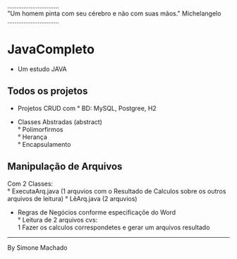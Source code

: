 ............................. </br>
"Um homem pinta com seu cérebro e não com suas mãos." Michelangelo </br>
............................. </br>

# JavaCompleto
- Um estudo JAVA

## Todos os projetos 
- Projetos CRUD com
  ° BD: MySQL, Postgree, H2
  
- Classes Abstradas (abstract) </br>
° Polimorfirmos </br>
° Herança </br>
° Encapsulamento </br>

## Manipulação de Arquivos
Com 2 Classes: </br>
° ExecutaArq.java (1 arquvios com o Resultado de Calculos sobre os outros arquivos de leitura)
° LêArq.java (2 arquvios)
- Regras de Negócios conforme especificaçõe do Word </br>
° Leitura de 2 arquivos cvs:  </br>
  1 Fazer os calculos correspondetes e gerar um arquivos resultado
  
-----------------------------
By Simone Machado

